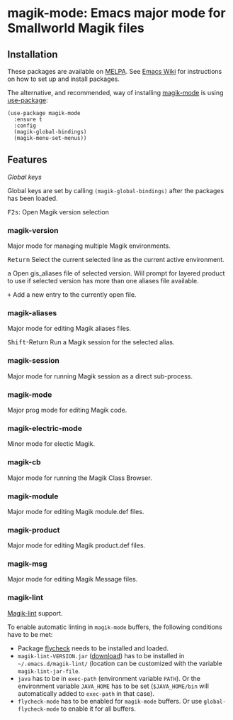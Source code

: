 # magik-mode: Emacs major mode for Smallworld Magik files

## Installation

These packages are available on [MELPA](https://melpa.org/). 
See [Emacs Wiki](https://www.emacswiki.org/emacs/InstallingPackages) for instructions on how to set up and install packages.

The alternative, and recommended, way of installing [magik-mode](https://github.com/roadrunner1776/magik) is using [use-package](https://github.com/jwiegley/use-package):
``` emacs-lisp
(use-package magik-mode
  :ensure t
  :config
  (magik-global-bindings)
  (magik-menu-set-menus))
```

## Features

*Global keys*

Global keys are set by calling `(magik-global-bindings)` after the packages has been loaded.

<kbd>F2</kbd><kbd>s</kbd>: Open Magik version selection

### magik-version

Major mode for managing multiple Magik environments.

<kbd>Return</kbd> Select the current selected line as the current active environment.

<kbd>a</kbd> Open gis_aliases file of selected version. Will prompt for layered product to use if selected version has more than one aliases file available.

<kbd>+</kbd> Add a new entry to the currently open file.

### magik-aliases

Major mode for editing Magik aliases files.

<kbd>Shift</kbd>-</kbd>Return</kbd> Run a Magik session for the selected alias.

### magik-session

Major mode for running Magik session as a direct sub-process.

### magik-mode

Major prog mode for editing Magik code.

### magik-electric-mode

Minor mode for electic Magik.

### magik-cb

Major mode for running the Magik Class Browser.

### magik-module

Major mode for editing Magik module.def files.

### magik-product

Major mode for editing Magik product.def files.

### magik-msg

Major mode for editing Magik Message files.

### magik-lint

[Magik-lint](https://github.com/StevenLooman/sonar-magik/tree/master/magik-lint) support.

To enable automatic linting in `magik-mode` buffers, the following conditions have to be met:
* Package [flycheck](https://flycheck.org) needs to be installed and loaded.
* `magik-lint-VERSION.jar` ([download](https://github.com/StevenLooman/sonar-magik/releases)) has to be installed in `~/.emacs.d/magik-lint/` (location can be customized with the variable `magik-lint-jar-file`.
* `java` has to be in `exec-path` (environment variable `PATH`). Or the environment variable `JAVA_HOME` has to be set (`$JAVA_HOME/bin` will automatically added to `exec-path` in that case).	
* `flycheck-mode` has to be enabled for `magik-mode` buffers. Or use `global-flycheck-mode` to enable it for all buffers.
